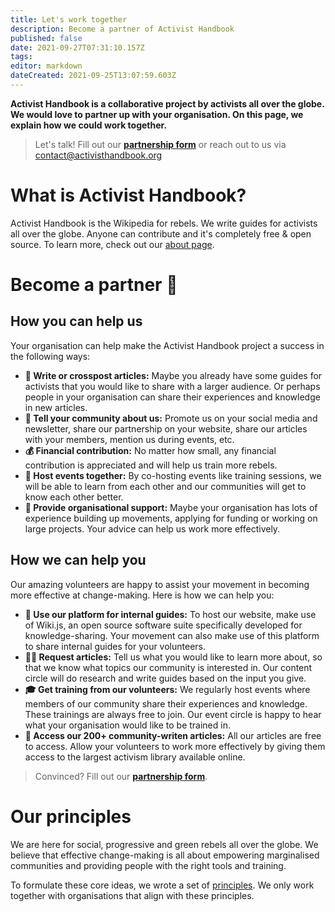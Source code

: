 ```yaml
---
title: Let's work together
description: Become a partner of Activist Handbook
published: false
date: 2021-09-27T07:31:10.157Z
tags: 
editor: markdown
dateCreated: 2021-09-25T13:07:59.603Z
---
```


**Activist Handbook is a collaborative project by activists all over the globe.  We would love to partner up with your organisation. On this page, we explain how we could work together.**

> Let's talk! Fill out our **[partnership form](https://airtable.com/shrPR6xjDVSJNttuj)** or reach out to us via contact@activisthandbook.org

# What is Activist Handbook?
Activist Handbook is the Wikipedia for rebels. We write guides for activists all over the globe. Anyone can contribute and it's completely free & open source. To learn more, check out our [about page](/en/about).

# Become a partner 🙌
## How you can help us
Your organisation can help make the Activist Handbook project a success in the following ways:
- **📝 Write or crosspost articles:** Maybe you already have some guides for activists that you would like to share with a larger audience. Or perhaps people in your organisation can share their experiences and knowledge in new articles.
- **📢 Tell your community about us:** Promote us on your social media and newsletter, share our partnership on your website, share our articles with your members, mention us during events, etc.
- **💰 Financial contribution:** No matter how small, any financial contribution is appreciated and will help us train more rebels.
- **📆 Host events together:** By co-hosting events like training sessions, we will be able to learn from each other and our communities will get to know each other better.
- **💪 Provide organisational support:** Maybe your organisation has lots of experience building up movements, applying for funding or working on large projects. Your advice can help us work more effectively.

## How we can help you
Our amazing volunteers are happy to assist your movement in becoming more effective at change-making. Here is how we can help you:
- **📕 Use our platform for internal guides:** To host our website, make use of Wiki.js, an open source software suite specifically developed for knowledge-sharing. Your movement can also make use of this platform to share internal guides for your volunteers.
- **🙋‍♀️ Request articles:** Tell us what you would like to learn more about, so that we know what topics our community is interested in. Our content circle will do research and write guides based on the input you give.
- **🎓 Get training from our volunteers:** We regularly host events where members of our community share their experiences and knowledge. These trainings are always free to join. Our event circle is happy to hear what your organisation would like to be trained in.
- **📖 Access our 200+ community-writen articles:** All our articles are free to access. Allow your volunteers to work more effectively by giving them access to the largest activism library available online.

> Convinced? Fill out our **[partnership form](https://airtable.com/shrPR6xjDVSJNttuj)**.

# Our principles
We are here for social, progressive and green rebels all over the globe. We believe that effective change-making is all about empowering marginalised communities and providing people with the right tools and training.

To formulate these core ideas, we wrote a set of [principles](/en/about/principles). We only work together with organisations that align with these principles.